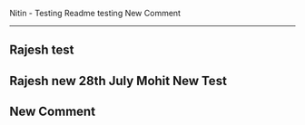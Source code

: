 Nitin - Testing Readme testing
New Comment

------------------
Rajesh test
------------------
Rajesh new 28th July
Mohit New Test
------------------
New Comment
------------------
